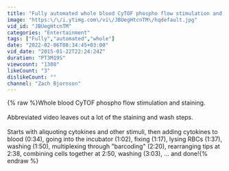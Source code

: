 ```yaml
---
title: "Fully automated whole blood CyTOF phospho flow stimulation and staining"
image: "https:\/\/i.ytimg.com\/vi\/JBUegHtcnTM\/hqdefault.jpg"
vid_id: "JBUegHtcnTM"
categories: "Entertainment"
tags: ["Fully","automated","whole"]
date: "2022-02-06T08:34:45+03:00"
vid_date: "2015-01-22T22:24:24Z"
duration: "PT3M19S"
viewcount: "1308"
likeCount: "3"
dislikeCount: ""
channel: "Zach Bjornson"
---
```

{% raw %}Whole blood CyTOF phospho flow stimulation and staining.<br /><br />Abbreviated video leaves out a lot of the staining and wash steps.<br /><br />Starts with aliquoting cytokines and other stimuli, then adding cytokines to blood (0:34), going into the incubator (1:02), fixing (1:17), lysing RBCs (1:37), washing (1:50), multiplexing through &quot;barcoding&quot; (2:20), rearranging tips at 2:38, combining cells together at 2:50, washing (3:03), ... and done!{% endraw %}

